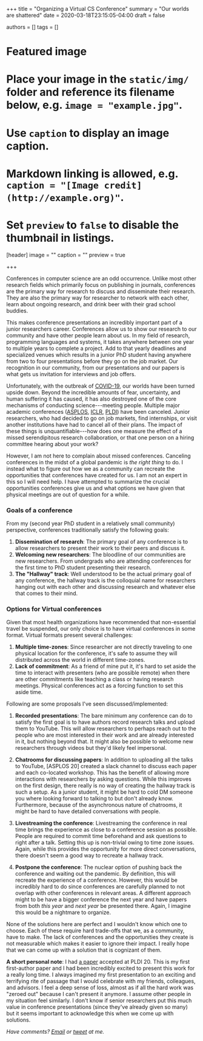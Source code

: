 +++
title = "Organizing a Virtual CS Conference"
summary = "Our worlds are shattered"
date = 2020-03-18T23:15:05-04:00
draft = false

authors = []
tags = []

# Featured image
# Place your image in the `static/img/` folder and reference its filename below, e.g. `image = "example.jpg"`.
# Use `caption` to display an image caption.
#   Markdown linking is allowed, e.g. `caption = "[Image credit](http://example.org)"`.
# Set `preview` to `false` to disable the thumbnail in listings.
[header]
image = ""
caption = ""
preview = true

+++

Conferences in computer science are an odd occurrence. Unlike most other
research fields which primarily focus on publishing in journals, conferences
are the primary way for research to discuss and disseminate their research.
They are also the primary way for researcher to network with each other,
learn about ongoing research, and drink beer with their grad school buddies.

This makes conference presentations an incredibly important part of a junior
researchers career. Conferences allow us to show our research to our community
and have other people learn about us. In my field of research, programming
languages and systems, it takes anywhere between one year to multiple years to
complete a project. Add to that yearly deadlines and specialized venues which
results in a junior PhD student having anywhere from two to four presentations
before they go on the job market. Our recognition in our community, from our
presentations and our papers is what gets us invitation for interviews and
job offers.

Unfortunately, with the outbreak of [COVID-19][covid], our worlds have been turned
upside down. Beyond the incredible amounts of fear, uncertainty, and human
suffering it has caused, it has also destroyed one of the core mechanisms of
conducting science---meeting people. Multiple major academic conferences
([ASPLOS][asplos-cancel], [ICLR][iclr-cancel], [PLDI][pldi-cancel]) have been canceled. Junior researchers, who had
decided to go on job markets, find internships, or visit another institutions
have had to cancel all of their plans. The impact of these things is
unquantifiable---how does one measure the effect of a missed serendipitous
research collaboration, or that one person on a hiring committee hearing about
your work?

However, I am not here to complain about missed conferences. Canceling
conferences in the midst of a global pandemic is *the right thing* to do.
I instead what to figure out how we as a community can recreate the
opportunities that conferences have created for us. I am not an expert in this
so I will need help. I have attempted to summarize the crucial opportunities
conferences give us and what options we have given that physical meetings are
out of question for a while.

### Goals of a conference

From my (second year PhD student in a relatively small community) perspective,
conferences traditionally satisfy the following goals:

1. **Dissemination of research**: The primary goal of any conference is to allow
  researchers to present their work to their peers and discuss it.
2. **Welcoming new researchers**: The bloodline of our communities are new
  researchers. From undergrads who are attending conferences for the first
  time to PhD student presenting their research.
3. **The "Hallway" track**: Well understood to be the actual primary goal of
  any conference, the hallway track is the colloquial name for researchers
  hanging out with each other and discussing research and whatever else that
  comes to their mind.

### Options for Virtual conferences

Given that most health organizations have recommended that non-essential
travel be suspended, our only choice is to have virtual conferences in some
format. Virtual formats present several challenges:

1. **Multiple time-zones**: Since researcher are not directly traveling to
   one physical location for the conference, it's safe to assume they will
   distributed across the world in different time-zones.
2. **Lack of commitment**: As a friend of mine put it, it's hard to set aside
   the time to interact with presenters (who are possible remote) when there
   are other commitments like teaching a class or having research meetings.
   Physical conferences act as a forcing function to set this aside time.

Following are some proposals I've seen discussed/implemented:

1. **Recorded presentations**: The bare minimum any conference can do to
   satisfy the first goal is to have authors record research talks and upload
   them to YouTube. This will allow researchers to perhaps reach out to the
   people who are most interested in their work and are already interested
   in it, but nothing beyond that. It might also be possible to welcome new
   researchers through videos but they'd likely feel impersonal.

2. **Chatrooms for discussing papers**: In addition to uploading all the talks
   to YouTube, [ASPLOS 20] created a slack channel to discuss each paper and
   each co-located workshop. This has the benefit of allowing more interactions
   with researchers by asking questions. While this improves on the first
   design, there really is no way of creating the hallway track is such a setup.
   As a junior student, it might be hard to cold DM someone you where looking
   forward to talking to but don't already know. Furthermore, because of the
   asynchronous nature of chatrooms, it might be hard to have detailed
   conversations with people.

3. **Livestreaming the conference**: Livestreaming the conference in real time
   brings the experience as close to a conference session as possible. People
   are required to commit time beforehand and ask questions to right after
   a talk. Setting this up is non-trivial owing to time zone issues. Again,
   while this provides the opportunity for more direct conversations, there
   doesn't seem a good way to recreate a hallway track.

4. **Postpone the conference**: The nuclear option of pushing back the
   conference and waiting out the pandemic. By definition, this will recreate
   the experience of a conference. However, this would be incredibly hard to
   do since conferences are carefully planned to not overlap with other
   conferences in relevant areas. A different approach might to be have a
   bigger conference the next year and have papers from both *this year* and
   *next year* be presented there. Again, I imagine this would be a nightmare
   to organize.

None of the solutions here are perfect and I wouldn't know which one to choose.
Each of these require hard trade-offs that we, as a community, have to make.
The lack of conferences and the opportunities they create is not measurable
which makes it easier to ignore their impact. I really hope that we can
come up with a solution that is cognizant of them.

**A short personal note**: I had [a paper][dahlia] accepted at PLDI 20. This
is my first first-author paper and I had been incredibly excited to present
this work for a really long time. I always imagined my first presentation
to an exciting and terrifying rite of passage that I would celebrate with
my friends, colleagues, and advisors. I feel a deep sense of loss, almost
as if all the hard work was "zeroed out" because I can't present it anymore.
I assume other people in my situation feel similarly. I don't know if senior
researchers put this much value in conference presentations (since they've
already given so many) but it seems important to acknowledge this when we
come up with solutions.

[covid]: https://en.wikipedia.org/wiki/Coronavirus_disease_2019
[asplos-cancel]: https://asplos-conference.org/
[pldi-cancel]: https://twitter.com/PLDI/status/1240401711124090883
[iclr-cancel]: https://iclr.cc/Conferences/2020/virtual
[dahlia]: https://capra.cs.cornell.edu/dahlia

_Have comments? [Email](mailto:rachit.nigam12@gmail.com) or [tweet](https://twitter.com/notypes) at me._

